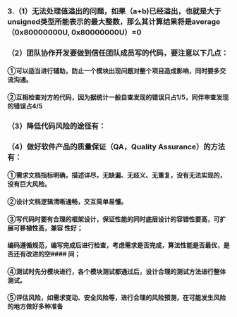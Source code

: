 ### 3.（1）无法处理值溢出的问题，如果（a+b)已经溢出，也就是大于unsigned类型所能表示的最大整数，那么其计算结果将是average（0x80000000U, 0x80000000U）=0

###   （2）团队协作开发要做到信任团队成员写的代码，要注意以下几点：
####      ①可以适当进行辅助，防止一个模块出现问题对整个项目造成影响，同时要多交流沟通。
####      ②互相检查对方的代码，因为据统计一般自查发现的错误只占1/5，同伴审查发现的错误占4/5

###   （3）降低代码风险的途径有：
###   （4）做好软件产品的质量保证（QA，Quality Assurance）的方法有：
####      ①需求文档指标明确，描述详尽，无缺漏、无歧义、无重复，没有无法实现的，没有巨大风险。
####      ②设计文档逻辑清晰通畅，交互简单易懂。
####      ③写代码时要有合理的框架设计，保证性能的同时底层设计的容错性要高，可扩展可移植性高，兼容            性好；
####       编码遵循规范，编写完成后进行检查，考虑需求是否完成，算法性能是否最优，是否还有改进的空####       间；
####      ④测试时先分模块进行，各个模块测试都通过后，设计合理的测试方法进行整体测试。
####      ⑤评估风险，如需求变动、安全风险等，进行合理的风险预测，在可能发生风险的地方做好多种准备
